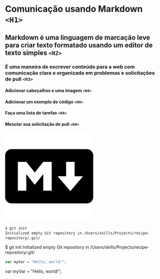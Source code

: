 # Comunicação usando Markdown `<H1>` 
## Markdown é uma linguagem de marcação leve para criar texto formatado usando um editor de texto simples `<H2>` 
### É uma maneira de escrever conteúdo para a web com comunicação clara e organizada em problemas e solicitações de pull `<H3>` 
#### Adicionar cabeçalhos e uma imagem `<H4>` 
#### Adicionar um exemplo de código `<H4>` 
#### Faça uma lista de tarefas `<H4>` 
#### Mesclar sua solicitação de pull `<H4>` 

![Imagem of Pixels](https://raw.githubusercontent.com/github/explore/80688e429a7d4ef2fca1e82350fe8e3517d3494d/topics/markdown/markdown.png) 

```
$ git init
Initialized empty Git repository in /Users/skills/Projects/recipe-repository/.git/
```

$ git init
Initialized empty Git repository in /Users/skills/Projects/recipe-repository/.git/

``` javascript
var myVar = "Hello, world!";
```

var myVar = "Hello, world!";


